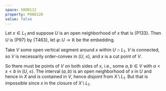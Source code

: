 ```yaml
---
space: S000112
property: P000120
value: false
---
```


Let $x \in L_1$ and suppose $U$ is an open neighborhood of $x$ that is {P133}. Then $U$ is {P97} by {T463}, let $\varphi \colon U \to \mathbb R$ be the embedding.

Take $V$ some open vertical segment around $x$ within $U \cap L_1$.
$V$ is connected, so $V$ is necessarily order-convex in $(U, \le)$, and $x$ is a cut point of $V$.

So there must be points of $V$ on both sides of $x$, i.e., some $a, b \in V$ with $a < x < b$ in $(U, \le)$.
The interval $(a, b)$ is an open neighborhood of $x$ in $U$ and hence in $X$ and is contained in $V$, hence disjoint from $X \setminus L_1$.
But that is impossible since $x$ in the closure of $X \setminus L_1$.
